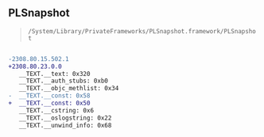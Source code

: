 ## PLSnapshot

> `/System/Library/PrivateFrameworks/PLSnapshot.framework/PLSnapshot`

```diff

-2308.80.15.502.1
+2308.80.23.0.0
   __TEXT.__text: 0x320
   __TEXT.__auth_stubs: 0xb0
   __TEXT.__objc_methlist: 0x34
-  __TEXT.__const: 0x58
+  __TEXT.__const: 0x50
   __TEXT.__cstring: 0x6
   __TEXT.__oslogstring: 0x22
   __TEXT.__unwind_info: 0x68

```

